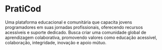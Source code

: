 # PratiCod

Uma plataforma educacional e comunitária que capacita jovens programadores em suas jornadas profissionais, oferecendo recursos acessíveis e suporte dedicado. Busca criar uma comunidade global de aprendizagem colaborativa, promovendo valores como educação acessível, colaboração, integridade, inovação e apoio mútuo.
